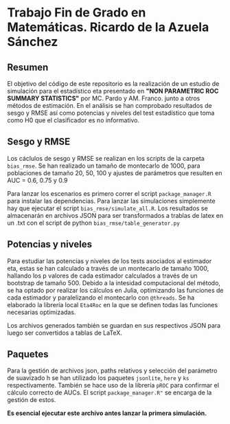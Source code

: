 # Trabajo Fin de Grado en Matemáticas. Ricardo de la Azuela Sánchez

## Resumen

El objetivo del código de este repositorio es la realización de un estudio de simulación para el estadístico eta presentado en **"NON PARAMETRIC ROC SUMMARY STATISTICS"** por MC. Pardo y AM. Franco. junto a otros métodos de estimación. En el análisis se han comprobado resultados de sesgo y RMSE así como potencias y niveles del test estadístico que toma como H0 que el clasificador es no informativo.

## Sesgo y RMSE

Los cáclulos de sesgo y RMSE se realizan en los scripts de la carpeta `bias_rmse`. Se han realizado un tamaño de montecarlo de 1000, para poblaciones de tamaño 20, 50, 100 y ajustes de parámetros que resulten en AUC = 0.6, 0.75 y 0.9

Para lanzar los escenarios es primero correr el script `package_manager.R` para instalar las dependencias. Para lanzar las simulaciones simplemente hay que ejecutar el script `bias_rmse/simulate_all.R`. Los resultados se almacenarán en archivos JSON para ser transformados a trablas de latex en un .txt con el script de python `bias_rmse/table_generator.py`

## Potencias y niveles

Para estudiar las potencias y niveles de los tests asociados al estimador eta, estas se han calculado a través de un montecarlo de tamaño 1000, hallando los p valores de cada estimador calculados a través de un bootstrap de tamaño 500. Debido a la intesidad computacional del método, se ha optado por realizar los cálculos en Julia, optimizando las funciones de cada estimador y paralelizando el montecarlo con `@threads`. Se ha elaborado la librería local `Eta4Roc` en la que se definen todas las funciones necesarias optimizadas.

Los archivos generados también se guardan en sus respectivos JSON para luego ser convertidos a tablas de LaTeX.

## Paquetes
Para la gestión de archivos json, paths relativos y selección del parámetro de suavizado h se han utilizado los paquetes `jsonlite`, `here` y `ks` respectivamente. También se hace uso de la librería `pROC` para confirmar el cálculo correcto de AUCs. El script `package_manager.R"` se encarga de la gestión de estos.

**Es esencial ejecutar este archivo antes lanzar la primera simulación.**


  
